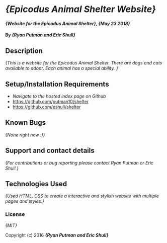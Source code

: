 # _{Epicodus Animal Shelter Website}_

#### _{Website for the Epicodus Animal Shelter}, {May 23 2018}_

#### By _**{Ryan Putman and Eric Shull}**_

## Description

_{This is a website for the Epicodus Animal Shelter. There are dogs and cats available to adopt. Each animal has a special ability. }_

## Setup/Installation Requirements

* _Navigate to the hosted index page on Github_
* https://github.com/putman10/shelter
* https://github.com/eshull/shelter


## Known Bugs

_{None right now :)}_

## Support and contact details

_{For contributions or bug reporting please contact Ryan Putman or Eric Shull.}_

## Technologies Used

_{Used HTML, CSS to create a interactive and stylish website with multiple pages and styles.}_

### License

*{MIT}*

Copyright (c) 2016 **_{Ryan Putman and Eric Shull}_**
